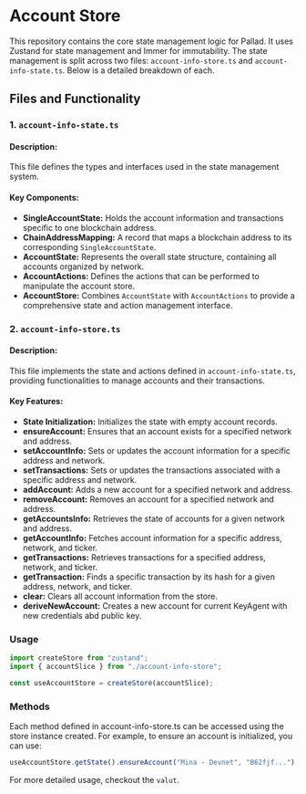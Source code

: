 # Account Store

This repository contains the core state management logic for Pallad. It uses Zustand for state management and Immer for immutability. The state management is split across two files: `account-info-store.ts` and `account-info-state.ts`. Below is a detailed breakdown of each.

## Files and Functionality

### 1. `account-info-state.ts`

#### Description:

This file defines the types and interfaces used in the state management system.

#### Key Components:

- **SingleAccountState:** Holds the account information and transactions specific to one blockchain address.
- **ChainAddressMapping:** A record that maps a blockchain address to its corresponding `SingleAccountState`.
- **AccountState:** Represents the overall state structure, containing all accounts organized by network.
- **AccountActions:** Defines the actions that can be performed to manipulate the account store.
- **AccountStore:** Combines `AccountState` with `AccountActions` to provide a comprehensive state and action management interface.

### 2. `account-info-store.ts`

#### Description:

This file implements the state and actions defined in `account-info-state.ts`, providing functionalities to manage accounts and their transactions.

#### Key Features:

- **State Initialization:** Initializes the state with empty account records.
- **ensureAccount:** Ensures that an account exists for a specified network and address.
- **setAccountInfo:** Sets or updates the account information for a specific address and network.
- **setTransactions:** Sets or updates the transactions associated with a specific address and network.
- **addAccount:** Adds a new account for a specified network and address.
- **removeAccount:** Removes an account for a specified network and address.
- **getAccountsInfo:** Retrieves the state of accounts for a given network and address.
- **getAccountInfo:** Fetches account information for a specific address, network, and ticker.
- **getTransactions:** Retrieves transactions for a specified address, network, and ticker.
- **getTransaction:** Finds a specific transaction by its hash for a given address, network, and ticker.
- **clear:** Clears all account information from the store.
- **deriveNewAccount:** Creates a new account for current KeyAgent with new credentials abd public key.

### Usage

```typescript
import createStore from "zustand";
import { accountSlice } from "./account-info-store";

const useAccountStore = createStore(accountSlice);
```

### Methods

Each method defined in account-info-store.ts can be accessed using the store instance created. For example, to ensure an account is initialized, you can use:

```ts
useAccountStore.getState().ensureAccount("Mina - Devnet", "B62fjf...");
```

For more detailed usage, checkout the `valut`.
